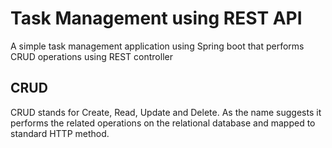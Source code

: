 # Task Management using REST API

A simple task management application using Spring boot that performs CRUD operations using REST controller

## CRUD 
CRUD stands for Create, Read, Update and Delete. As the name suggests it performs the related operations on the relational database and mapped to standard HTTP method.
<!-- 
## Operations

### Get All Tasks
```
    @GetMapping("/alltasks")
    public List<Task> getAllTasks() {
        return taskService.getAllList();
    }
```
Get all tasks stored by a Get Mapping method
![all tasks](https://github.com/ptech12/taskmgmt/blob/master/src/imgs/allTasks.png)


### Get Task by ID
```
    @RequestMapping("/getTask")
    public Task getTask(@RequestParam("id") Integer id) {
        return taskService.getTask(id);
    }
```
Get a task by an id parameter
![id](https://github.com/ptech12/taskmgmt/blob/master/src/imgs/taskById.png)

### Save a Task
```
    @PostMapping(value="/saveTask")
    public void createTask(@RequestBody Task task) {
        taskService.createTask(task);
    }
```
The save task method uses post mapping. It gets a task body as an input and stores into the DB.
![save task](https://github.com/ptech12/taskmgmt/blob/master/src/imgs/saveTask.png)
After saving new Task
![new save task](https://github.com/ptech12/taskmgmt/blob/master/src/imgs/newAllTasks.png)

### Change Status
```
    @RequestMapping(value = "/changeStatus", method = RequestMethod.PUT)
    public void updateStatus(@RequestParam("id") Integer id,  @RequestBody Task task ) { 
        taskService.updateStatus(id, task);
    }
```
The Change status method uses PUT method to update the status of the task by getting id as a parameters and the whole task body as input.
![Change Task](https://github.com/ptech12/taskmgmt/blob/master/src/imgs/changeStatus.png)
Before Change Task
![Before Change Task](https://github.com/ptech12/taskmgmt/blob/master/src/imgs/beforeChange.png)
After Change Task
![After Change Task](https://github.com/ptech12/taskmgmt/blob/master/src/imgs/afterChange.png)


### Delete Task
```
    @DeleteMapping(value = "/deleteTask")
    public void deleteTask(@RequestParam("id") Integer id) { 
        taskService.deleteTask(id);
    }
```
This deletes the entire task using the delete mapping
![Delete Task](https://github.com/ptech12/taskmgmt/blob/master/src/imgs/deleteTask.png)
Before delete Task
![Before delete Task](https://github.com/ptech12/taskmgmt/blob/master/src/imgs/beforeDelete.png)
